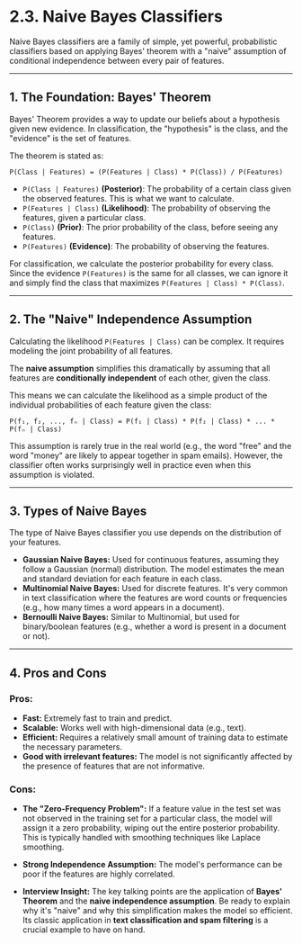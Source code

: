# 2.3. Naive Bayes Classifiers

Naive Bayes classifiers are a family of simple, yet powerful, probabilistic classifiers based on applying Bayes' theorem with a "naive" assumption of conditional independence between every pair of features.

---

## 1. The Foundation: Bayes' Theorem

Bayes' Theorem provides a way to update our beliefs about a hypothesis given new evidence. In classification, the "hypothesis" is the class, and the "evidence" is the set of features.

The theorem is stated as:

`P(Class | Features) = (P(Features | Class) * P(Class)) / P(Features)`

*   `P(Class | Features)` **(Posterior)**: The probability of a certain class given the observed features. This is what we want to calculate.
*   `P(Features | Class)` **(Likelihood)**: The probability of observing the features, given a particular class.
*   `P(Class)` **(Prior)**: The prior probability of the class, before seeing any features.
*   `P(Features)` **(Evidence)**: The probability of observing the features.

For classification, we calculate the posterior probability for every class. Since the evidence `P(Features)` is the same for all classes, we can ignore it and simply find the class that maximizes `P(Features | Class) * P(Class)`.

---

## 2. The "Naive" Independence Assumption

Calculating the likelihood `P(Features | Class)` can be complex. It requires modeling the joint probability of all features.

The **naive assumption** simplifies this dramatically by assuming that all features are **conditionally independent** of each other, given the class.

This means we can calculate the likelihood as a simple product of the individual probabilities of each feature given the class:

`P(f₁, f₂, ..., fₙ | Class) = P(f₁ | Class) * P(f₂ | Class) * ... * P(fₙ | Class)`

This assumption is rarely true in the real world (e.g., the word "free" and the word "money" are likely to appear together in spam emails). However, the classifier often works surprisingly well in practice even when this assumption is violated.

---

## 3. Types of Naive Bayes

The type of Naive Bayes classifier you use depends on the distribution of your features.

*   **Gaussian Naive Bayes:** Used for continuous features, assuming they follow a Gaussian (normal) distribution. The model estimates the mean and standard deviation for each feature in each class.
*   **Multinomial Naive Bayes:** Used for discrete features. It's very common in text classification where the features are word counts or frequencies (e.g., how many times a word appears in a document).
*   **Bernoulli Naive Bayes:** Similar to Multinomial, but used for binary/boolean features (e.g., whether a word is present in a document or not).

---

## 4. Pros and Cons

### Pros:
*   **Fast:** Extremely fast to train and predict.
*   **Scalable:** Works well with high-dimensional data (e.g., text).
*   **Efficient:** Requires a relatively small amount of training data to estimate the necessary parameters.
*   **Good with irrelevant features:** The model is not significantly affected by the presence of features that are not informative.

### Cons:
*   **The "Zero-Frequency Problem":** If a feature value in the test set was not observed in the training set for a particular class, the model will assign it a zero probability, wiping out the entire posterior probability. This is typically handled with smoothing techniques like Laplace smoothing.
*   **Strong Independence Assumption:** The model's performance can be poor if the features are highly correlated.

*   **Interview Insight:** The key talking points are the application of **Bayes' Theorem** and the **naive independence assumption**. Be ready to explain why it's "naive" and why this simplification makes the model so efficient. Its classic application in **text classification and spam filtering** is a crucial example to have on hand.
